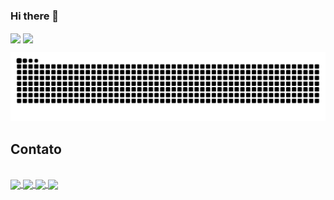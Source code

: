 ### Hi there 👋

<div>
   <img height="180em" src="https://github-readme-stats.vercel.app/api?username=JhonatanTech&show_icons=true&theme=radical&bg_color=1C1C1C&border_color=D00FF7F&icon_color=A020F0&text_color=00FF7F&title_color=A020F0&&locale=pt-br&border_radius=20&hide_border=true" align="center">

   <img height="180em" src="https://github-readme-stats.vercel.app/api/top-langs/?username=JhonatanTech&layout=compact&bg_color=1C1C1C&border_color=D00FF7F&icon_color=A020F0&text_color=00FF7F&title_color=A020F0&locale=pt-br&border_radius=20&hide_border=true" align="center">
</div>

![Snake animation](https://github.com/JhonatanTech/JhonatanTech/blob/output/github-contribution-grid-snake.svg)

## Contato
<br>
<a href="https://www.linkedin.com/in/jhonatantech/">
<img src="https://cdn.jsdelivr.net/gh/devicons/devicon/icons/linkedin/linkedin-original.svg" align="center" height="100">
</a>

<a href="https://www.figma.com/@jhonatantech">
<img src="https://cdn.jsdelivr.net/gh/devicons/devicon/icons/figma/figma-original.svg" align="center" height="100">
</a>

<a href="https://api.whatsapp.com/send?phone=5511948410992">
<img src="https://cdn.icon-icons.com/icons2/1826/PNG/128/4202050chatlogosocialsocialmediawhatsapp-115638_115663.png" align="center" height="100">
</a>

<a href="https://jhonatantech.github.io/site/">
<img src="https://cdn.jsdelivr.net/gh/devicons/devicon/icons/ie10/ie10-original.svg" align="center" height="100">
</a>
